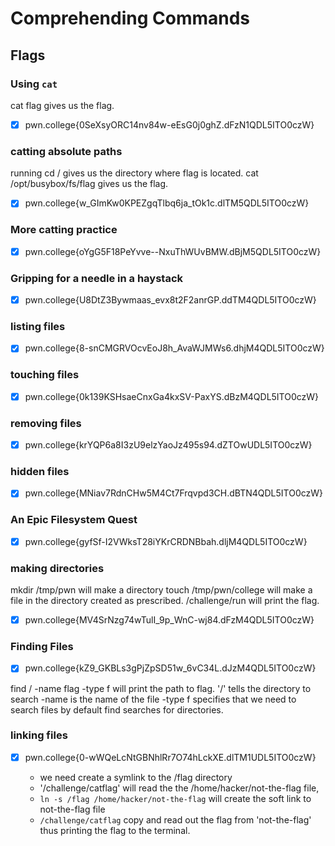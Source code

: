 # Comprehending Commands

## Flags

### Using ```cat```

cat flag gives us the flag.

- [x] pwn.college{0SeXsyORC14nv84w-eEsG0j0ghZ.dFzN1QDL5ITO0czW}

### catting absolute paths

running cd / gives us the directory where flag is located.
cat /opt/busybox/fs/flag gives us the flag.

- [x] pwn.college{w_GImKw0KPEZgqTlbq6ja_tOk1c.dlTM5QDL5ITO0czW}

### More catting practice



- [x] pwn.college{oYgG5F18PeYvve--NxuThWUvBMW.dBjM5QDL5ITO0czW}

### Gripping for a needle in a haystack

- [x] pwn.college{U8DtZ3Bywmaas_evx8t2F2anrGP.ddTM4QDL5ITO0czW}

### listing files

- [x] pwn.college{8-snCMGRVOcvEoJ8h_AvaWJMWs6.dhjM4QDL5ITO0czW}

### touching files

- [x] pwn.college{0k139KSHsaeCnxGa4kxSV-PaxYS.dBzM4QDL5ITO0czW}

### removing files

- [x] pwn.college{krYQP6a8I3zU9elzYaoJz495s94.dZTOwUDL5ITO0czW} 

### hidden files

- [x] pwn.college{MNiav7RdnCHw5M4Ct7Frqvpd3CH.dBTN4QDL5ITO0czW}

### An Epic Filesystem Quest

- [x] pwn.college{gyfSf-I2VWksT28iYKrCRDNBbah.dljM4QDL5ITO0czW}

### making directories

mkdir /tmp/pwn will make a directory
touch /tmp/pwn/college will make a file in the directory created as prescribed.
/challenge/run will print the flag.

- [x] pwn.college{MV4SrNzg74wTulI_9p_WnC-wj84.dFzM4QDL5ITO0czW}

### Finding Files

- [x] pwn.college{kZ9_GKBLs3gPjZpSD51w_6vC34L.dJzM4QDL5ITO0czW}

find / -name flag -type f will print the path to flag.
'/' tells the directory to search
-name is the name of the file
-type f specifies that we need to search files by default find searches for directories.


### linking files 

- [x] pwn.college{0-wWQeLcNtGBNhlRr7O74hLckXE.dlTM1UDL5ITO0czW}

    - we need create a symlink to the /flag directory
    - '/challenge/catflag' will read the the /home/hacker/not-the-flag file,
    - `ln -s /flag /home/hacker/not-the-flag` will create the soft link to not-the-flag file
    - `/challenge/catflag` copy and read out the flag from 'not-the-flag' thus printing the flag to the terminal. 


